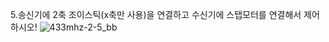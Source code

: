5.송신기에 2축 조이스틱(x축만 사용)을 연결하고 수신기에 스탭모터를 연결해서 제어하시오!
![433mhz-2-5_bb](https://github.com/user-attachments/assets/87738cfb-5ccb-4a16-91db-882f2f451142)
